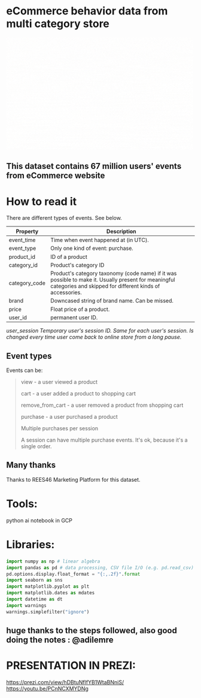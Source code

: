# eCommerce behavior data from multi category store

![](gcpd.gif)

## This dataset contains 67 million users' events from eCommerce website

# How to read it
There are different types of events. See below.

Property | Description
------------ | -------------
event_time | Time when event happened at (in UTC).
event_type | Only one kind of event: purchase.
product_id | ID of a product
category_id | Product's category ID
category_code | Product's category taxonomy (code name) if it was possible to make it. Usually present for meaningful categories and skipped for different kinds of accessories.
brand | Downcased string of brand name. Can be missed.
price | Float price of a product. 
user_id | permanent user ID.

*user_session 	Temporary user's session ID. Same for each user's session. Is changed every time user come back to online store from a long pause.*

## Event types
Events can be:

> view - a user viewed a product
> 
> cart - a user added a product to shopping cart
> 
> remove_from_cart - a user removed a product from shopping cart
> 
> purchase - a user purchased a product
> 
> Multiple purchases per session
> 
> A session can have multiple purchase events. It's ok, because it's a single order.

## Many thanks
Thanks to REES46 Marketing Platform for this dataset.

# Tools:
python
ai notebook in GCP

# Libraries:

```python
import numpy as np # linear algebra
import pandas as pd # data processing, CSV file I/O (e.g. pd.read_csv)
pd.options.display.float_format = "{:,.2f}".format
import seaborn as sns
import matplotlib.pyplot as plt
import matplotlib.dates as mdates
import datetime as dt
import warnings
warnings.simplefilter("ignore")
```
## huge thanks to the steps followed, also good doing the notes : @adilemre

# PRESENTATION IN PREZI:

https://prezi.com/view/hDBtuNflfYB1WtaBNniS/
https://youtu.be/PCnNCXMYDNg
